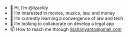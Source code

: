 - 👋 Hi, I’m @lizackly
- 👀 I’m interested in movies, musics, law, and money
- 🌱 I’m currently learning a convergence of law and tech
- 💞️ I’m looking to collaborate on develop a legal app
- 📫 How to reach me through lisahariyanto@gmail.com

<!---
lizackly/lizackly is a ✨ special ✨ repository because its `README.md` (this file) appears on your GitHub profile.
You can click the Preview link to take a look at your changes.
--->
